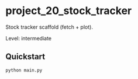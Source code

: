 # project_20_stock_tracker

Stock tracker scaffold (fetch + plot).

Level: intermediate

## Quickstart

```bash
python main.py
```
